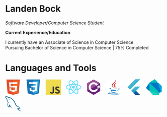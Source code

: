 # Landen Bock
*Software Developer/Computer Science Student*

**Current Experience/Education**

I currently have an Associate of Science in Computer Science  
Pursuing Bachelor of Science in Computer Science | 75% Completed

# Languages and Tools

<p>
  <img src="https://raw.githubusercontent.com/devicons/devicon/master/icons/html5/html5-original.svg" alt="HTML" width="50" height="50" style="padding-right:10px;" />
  <img src="https://raw.githubusercontent.com/devicons/devicon/master/icons/css3/css3-original.svg" alt="CSS" width="50" height="50" style="padding-right:10px;" />
  <img src="https://raw.githubusercontent.com/devicons/devicon/master/icons/javascript/javascript-original.svg" alt="JavaScript" width="50" height="50" style="padding-right:10px;" />
  <img src="https://raw.githubusercontent.com/devicons/devicon/master/icons/react/react-original.svg" alt="React" width="50" height="50" style="padding-right:10px;" />
  <img src="https://raw.githubusercontent.com/devicons/devicon/master/icons/csharp/csharp-original.svg" alt="C#" width="50" height="50" style="padding-right:10px;" />
  <img src="https://raw.githubusercontent.com/devicons/devicon/master/icons/java/java-original.svg" alt="Java" width="50" height="50" style="padding-right:10px;"  />
  <img src="https://raw.githubusercontent.com/devicons/devicon/master/icons/flutter/flutter-original.svg" alt="Flutter" width="50" height="50" style="padding-right:10px;" />
  <img src="https://raw.githubusercontent.com/devicons/devicon/master/icons/dart/dart-original.svg" alt="Dart" width="50" height="50 style="padding-right:10px;" />
  <img src="https://raw.githubusercontent.com/devicons/devicon/master/icons/mysql/mysql-original.svg" alt="MySQL" width="50" height="50" style="padding-right:10px;" />
</p>

